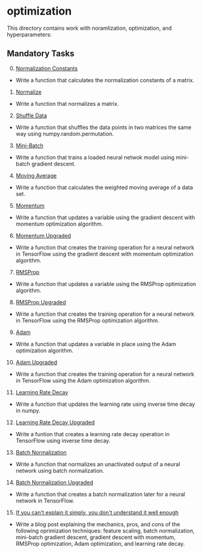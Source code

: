 # optimization

This directory contains work with noramlization, optimization, and hyperparameters:

## Mandatory Tasks

0. [Normalization Constants](/supervised_learning/optimization/0-norm_constants.py)

* Write a function that calculates the normalization constants of a matrix.

1. [Normalize](/supervised_learning/optimization/1-normalize.py)

* Write a function that normalizes a matrix.

2. [Shuffle Data](/supervised_learning/optimization/2-shuffle_data.py)

* Write a function that shuffles the data points in two matrices the same way using numpy.random.permutation.

3. [Mini-Batch](/supervised_learning/optimization/3-mini_batch.py)

* Write a function that trains a loaded neural netwok model using mini-batch gradient descent.

4. [Moving Average](/supervised_learning/optimization/4-moving_average.py)

* Write a function that calculates the weighted moving average of a data set.

5. [Momentum](/supervised_learning/optimization/5-momentum.py)

* Write a function that updates a variable using the gradient descent with momentum optimization algorithm.

6. [Momentum Upgraded](/supervised_learning/optimization/6-momentum.py)

* Write a function that creates the training operation for a neural network in TensorFlow using the gradient descent with momentum optimization algorithm.

7. [RMSProp](/supervised_learning/optimization/7-RMSProp.py)

* Write a function that updates a variable using the RMSProp optimization algorithm.

8. [RMSProp Upgraded](/supervised_learning/optimization/8-RMSProp.py)

* Write a function that creates the training operation for a neural network in TensorFlow using the RMSProp optimization algorithm.

9. [Adam](/supervised_learning/optimization/9-Adam.py)

* Write a function that updates a variable in place using the Adam optimization algorithm.

10. [Adam Upgraded](/supervised_learning/optimization/10-Adam.py)

* Write a function that creates the training operation for a neural network in TensorFlow using the Adam optimization algorithm.

11. [Learning Rate Decay](/supervised_learning/optimization/11-learning_rate_decay.py)

* Write a function that updates the learning rate using inverse time decay in numpy.

12. [Learning Rate Decay Upgraded](/supervised_learning/optimization/12-learning_rate_decay.py)

* Write a funtion that creates a learning rate decay operation in TensorFlow using inverse time decay.

13. [Batch Normalization](/supervised_learning/optimization/13-batch_norm.py)

* Write a function that normalizes an unactivated output of a neural network using batch normalization.

14. [Batch Normalization Upgraded](/supervised_learning/optimization/14-batch_norm.py)

* Write a function that creates a batch normalization later for a neural network in TensorFlow.

15. [If you can't explain it simply, you don't understand it well enough]()

* Write a blog post explaining the mechanics, pros, and cons of the following oprimization techniques: feature scaling, batch normalization, mini-batch gradient descent, gradient descent with momentum, RMSProp optimization, Adam optimization, and learning rate decay.
